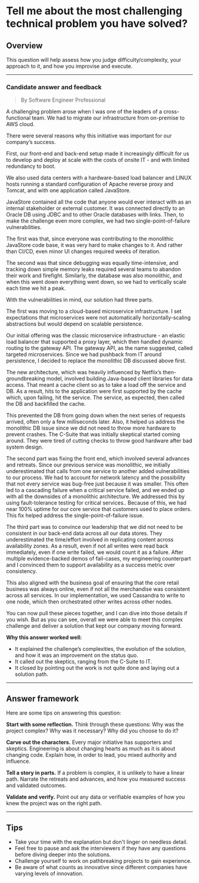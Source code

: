# Tell me about the most challenging technical problem you have solved?

## Overview
This question will help assess how you judge difficulty/complexity, your approach to it, and how you improvise and execute.

---

### Candidate answer and feedback
> By Software Engineer Professional

A challenging problem arose when I was one of the leaders of a cross-functional team. We had to migrate our infrastructure from on-premise to AWS cloud.

There were several reasons why this initiative was important for our company’s success.

First, our front-end and back-end setup made it increasingly difficult for us to develop and deploy at scale with the costs of onsite IT - and with limited redundancy to boot.

We also used data centers with a hardware-based load balancer and LINUX hosts running a standard configuration of Apache reverse proxy and Tomcat, and with one application called JavaStore.

JavaStore contained all the code that anyone would ever interact with as an internal stakeholder or external customer. It was connected directly to an Oracle DB using JDBC and to other Oracle databases with links.
Then, to make the challenge even more complex, we had two single-point-of-failure vulnerabilities.

The first was that, since everyone was contributing to the monolithic JavaStore code base, it was very hard to make changes to it. And rather than CI/CD, even minor UI changes required weeks of iteration.

The second was that since debugging was equally time-intensive, and tracking down simple memory leaks required several teams to abandon their work and firefight. Similarly, the database was also monolithic, and when this went down everything went down, so we had to vertically scale each time we hit a peak.

With the vulnerabilities in mind, our solution had three parts.

The first was moving to a cloud-based microservice infrastructure. I set expectations that microservices were not automatically horizontally-scaling abstractions but would depend on scalable persistence.

Our initial offering was the classic microservice infrastructure - an elastic load balancer that supported a proxy layer, which then handled dynamic routing to the gateway API. The gateway API, as the name suggested, called targeted microservices. Since we had pushback from IT around persistence, I decided to replace the monolithic DB discussed above first.

The new architecture, which was heavily influenced by Netflix’s then-groundbreaking model, involved building Java-based client libraries for data access. That meant a cache client so as to take a load off the service and DB. As a result, hits to the application were first supported by the cache which, upon failing, hit the service. The service, as expected, then called the DB and backfilled the cache.

This prevented the DB from going down when the next series of requests arrived, often only a few milliseconds later. Also, it helped us address the monolithic DB issue since we did not need to throw more hardware to prevent crashes. The C-Suite that was initially skeptical started coming around. They were tired of cutting checks to throw good hardware after bad system design.

The second part was fixing the front end, which involved several advances and retreats. Since our previous service was monolithic, we initially underestimated that calls from one service to another added vulnerabilities to our process. We had to account for network latency and the possibility that not every service was bug-free just because it was smaller. This often led to a cascading failure when a critical service failed, and we ended up with all the downsides of a monolithic architecture. We addressed this by using fault-tolerance testing for critical services.. Because of this, we had near 100% uptime for our core service that customers used to place orders. This fix helped address the single-point-of-failure issue.

The third part was to convince our leadership that we did not need to be consistent in our back-end data across all our data stores. They underestimated the time/effort involved in replicating content across availability zones. As a result, even if not all writes were read back immediately, even if one write failed, we would count it as a failure. After multiple evidence-backed demos of fail-cases, my engineering counterpart and I convinced them to support availability as a success metric over consistency.

This also aligned with the business goal of ensuring that the core retail business was always online, even if not all the merchandise was consistent across all services. In our implementation, we used Cassandra to write to one node, which then orchestrated other writes across other nodes.

You can now pull these pieces together, and I can dive into those details if you wish. But as you can see, overall we were able to meet this complex challenge and deliver a solution that kept our company moving forward.

**Why this answer worked well:**

* It explained the challenge’s complexities, the evolution of the solution, and how it was an improvement on the status quo.
* It called out the skeptics, ranging from the C-Suite to IT.
* It closed by pointing out the work is not quite done and laying out a solution path.

---

## Answer framework

Here are some tips on answering this question:

**Start with some reflection.** Think through these questions: Why was the project complex? Why was it necessary? Why did you choose to do it?

**Carve out the characters.** Every major initiative has supporters and skeptics. Engineering is about changing hearts as much as it is about changing code. Explain how, in order to lead, you mixed authority and influence.

**Tell a story in parts.** If a problem is complex, it is unlikely to have a linear path. Narrate the retreats and advances, and how you measured success and validated outcomes.

**Validate and verify.** Point out any data or verifiable examples of how you knew the project was on the right path.

---

## Tips

* Take your time with the explanation but don't linger on needless detail.
* Feel free to pause and ask the interviewers if they have any questions before diving deeper into the solutions.
* Challenge yourself to work on pathbreaking projects to gain experience.
* Be aware of what counts as innovative since different companies have varying levels of innovation.

